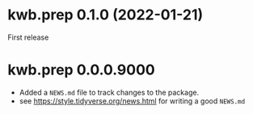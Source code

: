# kwb.prep 0.1.0 (2022-01-21)

First release

# kwb.prep 0.0.0.9000

* Added a `NEWS.md` file to track changes to the package.
* see https://style.tidyverse.org/news.html for writing a good `NEWS.md`
